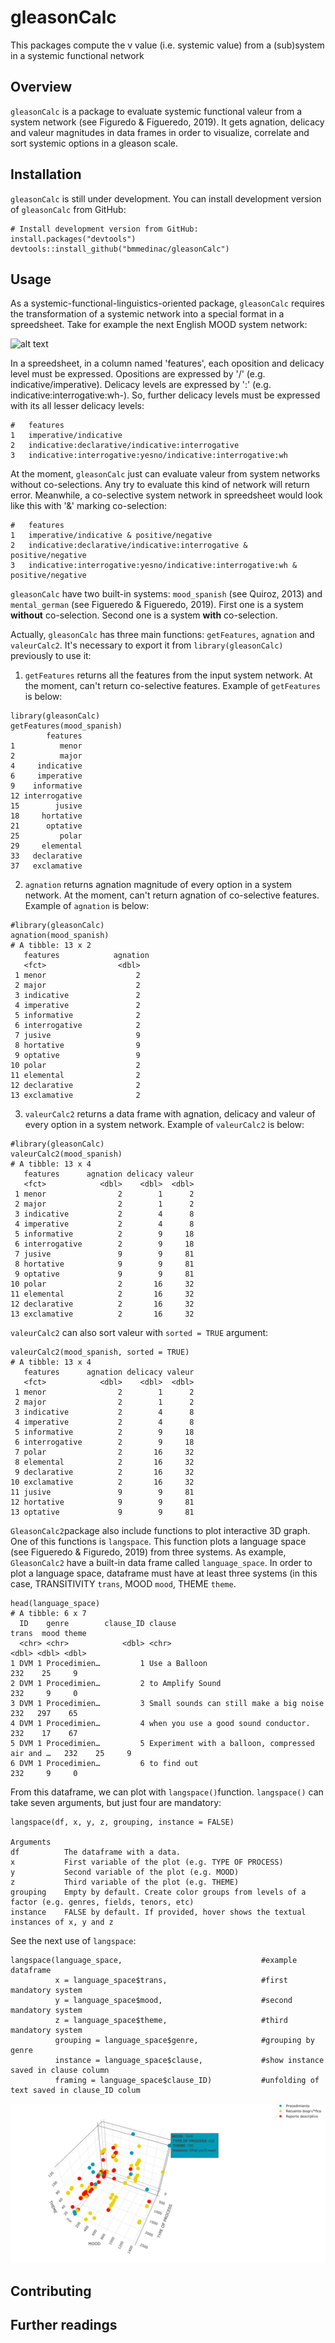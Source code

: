 # gleasonCalc
This packages compute the v value (i.e. systemic value) from a (sub)system in a systemic functional network

## Overview

`gleasonCalc` is a package to evaluate systemic functional valeur from a system network (see Figuredo & Figueredo, 2019). It gets agnation, delicacy and valeur magnitudes in data frames in order to visualize, correlate and sort systemic options in a gleason scale. 

## Installation

`gleasonCalc` is still under development. You can install development version of `gleasonCalc` from GitHub:

```
# Install development version from GitHub:
install.packages("devtools")
devtools::install_github("bmmedinac/gleasonCalc")
```

## Usage

As a systemic-functional-linguistics-oriented package, `gleasonCalc` requires the transformation of a systemic network into a special format in a spreedsheet. Take for example the next English MOOD system network:

![alt text](http://www.jwise004.grads.digitalodu.com/blog/wp-content/uploads/2015/09/Systemnetwork19.gif)

In a spreedsheet, in a column named 'features', each oposition and delicacy level must be expressed. Opositions are expressed by '/' (e.g. indicative/imperative). Delicacy levels are expressed by ':' (e.g. indicative:interrogative:wh-). So, further delicacy levels must be expressed with its all lesser delicacy levels:

```
#   features
1   imperative/indicative
2   indicative:declarative/indicative:interrogative
3   indicative:interrogative:yesno/indicative:interrogative:wh
```

At the moment, `gleasonCalc` just can evaluate valeur from system networks without co-selections. Any try to evaluate this kind of network will return error. Meanwhile, a co-selective system network in spreedsheet would look like this with '&' marking co-selection:

```
#   features
1   imperative/indicative & positive/negative
2   indicative:declarative/indicative:interrogative & positive/negative
3   indicative:interrogative:yesno/indicative:interrogative:wh & positive/negative
```

`gleasonCalc` have two built-in systems: `mood_spanish` (see Quiroz, 2013) and `mental_german` (see Figueredo & Figueredo, 2019). First one is a system **without** co-selection. Second one is a system **with** co-selection.

Actually, `gleasonCalc` has three main functions: `getFeatures`, `agnation` and `valeurCalc2`. It's necessary to export it from `library(gleasonCalc)` previously to use it:
1. `getFeatures` returns all the features from the input system network. At the moment, can't return co-selective features. Example of `getFeatures` is below:
```
library(gleasonCalc)
getFeatures(mood_spanish)
        features
1          menor
2          major
4     indicative
6     imperative
9    informative
12 interrogative
15        jusive
18     hortative
21      optative
25         polar
29     elemental
33   declarative
37   exclamative
```
2. `agnation` returns agnation magnitude of every option in a system network. At the moment, can't return agnation of co-selective features. Example of `agnation` is below:
```
#library(gleasonCalc)
agnation(mood_spanish)
# A tibble: 13 x 2
   features            agnation
   <fct>                <dbl>
 1 menor                    2
 2 major                    2
 3 indicative               2
 4 imperative               2
 5 informative              2
 6 interrogative            2
 7 jusive                   9
 8 hortative                9
 9 optative                 9
10 polar                    2
11 elemental                2
12 declarative              2
13 exclamative              2
```
3. `valeurCalc2` returns a data frame with agnation, delicacy and valeur of every option in a system network. Example of `valeurCalc2` is below:

```
#library(gleasonCalc)
valeurCalc2(mood_spanish)
# A tibble: 13 x 4
   features      agnation delicacy valeur
   <fct>            <dbl>    <dbl>  <dbl>
 1 menor                2        1      2
 2 major                2        1      2
 3 indicative           2        4      8
 4 imperative           2        4      8
 5 informative          2        9     18
 6 interrogative        2        9     18
 7 jusive               9        9     81
 8 hortative            9        9     81
 9 optative             9        9     81
10 polar                2       16     32
11 elemental            2       16     32
12 declarative          2       16     32
13 exclamative          2       16     32
```

`valeurCalc2` can also sort valeur with `sorted = TRUE` argument:

```
valeurCalc2(mood_spanish, sorted = TRUE)
# A tibble: 13 x 4
   features      agnation delicacy valeur
   <fct>            <dbl>    <dbl>  <dbl>
 1 menor                2        1      2
 2 major                2        1      2
 3 indicative           2        4      8
 4 imperative           2        4      8
 5 informative          2        9     18
 6 interrogative        2        9     18
 7 polar                2       16     32
 8 elemental            2       16     32
 9 declarative          2       16     32
10 exclamative          2       16     32
11 jusive               9        9     81
12 hortative            9        9     81
13 optative             9        9     81
```

`GleasonCalc2`package also include functions to plot interactive 3D graph. One of this functions is `langspace`. This function plots a language space (see Figueredo & Figuredo, 2019) from three systems. As example, `GleasonCalc2` have a built-in data frame called `language_space`. In order to plot a language space, dataframe must have at least three systems (in this case, TRANSITIVITY `trans`, MOOD `mood`, THEME `theme`. 
```
head(language_space)
# A tibble: 6 x 7
  ID    genre        clause_ID clause                                          trans  mood theme
  <chr> <chr>            <dbl> <chr>                                           <dbl> <dbl> <dbl>
1 DVM 1 Procedimien…         1 Use a Balloon                                     232    25     9
2 DVM 1 Procedimien…         2 to Amplify Sound                                  232     9     0
3 DVM 1 Procedimien…         3 Small sounds can still make a big noise           232   297    65
4 DVM 1 Procedimien…         4 when you use a good sound conductor.              232    17    67
5 DVM 1 Procedimien…         5 Experiment with a balloon, compressed air and …   232    25     9
6 DVM 1 Procedimien…         6 to find out                                       232     9     0
```

From this dataframe, we can plot with `langspace()`function. `langspace()` can take seven arguments, but just four are mandatory:

```
langspace(df, x, y, z, grouping, instance = FALSE)

Arguments
df	        The dataframe with a data.
x	        First variable of the plot (e.g. TYPE OF PROCESS)
y	        Second variable of the plot (e.g. MOOD)
z	        Third variable of the plot (e.g. THEME)
grouping	Empty by default. Create color groups from levels of a factor (e.g. genres, fields, tenors, etc)
instance	FALSE by default. If provided, hover shows the textual instances of x, y and z	
```

See the next use of `langspace`:

````
langspace(language_space,                               #example dataframe
          x = language_space$trans,                     #first mandatory system
          y = language_space$mood,                      #second mandatory system
          z = language_space$theme,                     #third mandatory system
          grouping = language_space$genre,              #grouping by genre
          instance = language_space$clause,             #show instance saved in clause column
          framing = language_space$clause_ID)           #unfolding of text saved in clause_ID colum
````

![alt text](https://github.com/bmmedinac/gleasonCalc/blob/master/Captura%20de%20Pantalla%202019-07-30%20a%20la(s)%2016.27.49.png)


## Contributing


## Further readings
